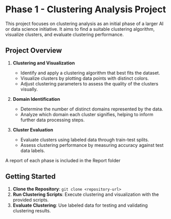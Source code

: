 # Phase 1 - Clustering Analysis Project

This project focuses on clustering analysis as an initial phase of a larger AI or data science initiative. It aims to find a suitable clustering algorithm, visualize clusters, and evaluate clustering performance.

## Project Overview

1. **Clustering and Visualization**  
   - Identify and apply a clustering algorithm that best fits the dataset.
   - Visualize clusters by plotting data points with distinct colors.
   - Adjust clustering parameters to assess the quality of the clusters visually.

2. **Domain Identification**  
   - Determine the number of distinct domains represented by the data.
   - Analyze which domain each cluster signifies, helping to inform further data processing steps.

3. **Cluster Evaluation**  
   - Evaluate clusters using labeled data through train-test splits.
   - Assess clustering performance by measuring accuracy against test data labels.


A report of each phase is included in the Report folder

## Getting Started

1. **Clone the Repository**: `git clone <repository-url>`
2. **Run Clustering Scripts**: Execute clustering and visualization with the provided scripts.
3. **Evaluate Clustering**: Use labeled data for testing and validating clustering results.
